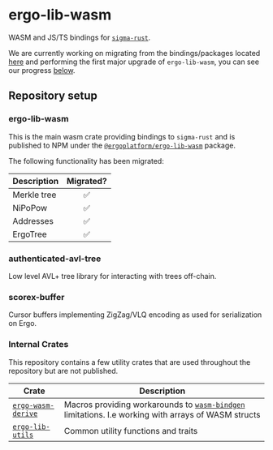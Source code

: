 # ergo-lib-wasm

WASM and JS/TS bindings for [`sigma-rust`](https://github.com/ergoplatform/sigma-rust).

We are currently working on migrating from the bindings/packages located [here](https://github.com/ergoplatform/sigma-rust/tree/develop/bindings/ergo-lib-wasm) and performing the first major upgrade of `ergo-lib-wasm`, you can see our progress [below](#ergo-lib-wasm).

## Repository setup

### ergo-lib-wasm

This is the main wasm crate providing bindings to `sigma-rust` and is published to NPM under the [`@ergoplatform/ergo-lib-wasm`](https://www.npmjs.com/package/@ergoplatform/ergo-lib-wasm) package.

The following functionality has been migrated:

| Description | Migrated? |
| --- |:---:|
| Merkle tree | ✅
| NiPoPow | ✅
| Addresses | ✅
| ErgoTree | ✅

### authenticated-avl-tree

Low level AVL+ tree library for interacting with trees off-chain.

### scorex-buffer

Cursor buffers implementing ZigZag/VLQ encoding as used for serialization on Ergo.

### Internal Crates

This repository contains a few utility crates that are used throughout the repository but are not published.

| Crate | Description |
| --- | --- |
| [`ergo-wasm-derive`](packages/ergo-wasm-derive) | Macros providing workarounds to [`wasm-bindgen`](https://github.com/rustwasm/wasm-bindgen) limitations. I.e working with arrays of WASM structs |
| [`ergo-lib-utils`](packages/ergo-lib-utils) | Common utility functions and traits |
